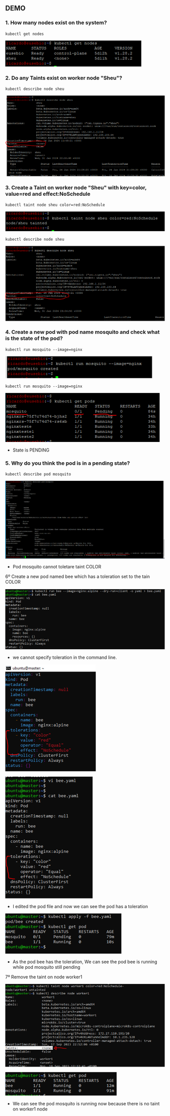 ## DEMO

### 1. How many nodes exist on the system?
```
kubectl get nodes
```
![Alt Text](/00-images/Scheduling/taint.PNG)

### 2. Do any Taints exist on worker node "Sheu"?
```
kubectl describe node sheu
```
![Alt Text](/00-images/Scheduling/taint1.PNG)

### 3. Create a Taint on worker node  "Sheu" with key=color, value=red and effect:NoSchedule
```
kubectl taint node sheu color=red:NoSchedule
```
![Alt Text](/00-images/Scheduling/taint2.PNG)

```
kubectl describe node sheu
```
![Alt Text](/00-images/Scheduling/taint3.PNG)

### 4. Create a new pod with pod name mosquito and check what is the state of the pod?
```
kubectl run mosquito --image=nginx
```
![Alt Text](/00-images/Scheduling/taint12.PNG)

```
kubectl run mosquito --image=nginx
```
![Alt Text](/00-images/Scheduling/taint4.PNG)
- State is PENDING

### 5. Why do you think the pod is in a pending state?
```
kubectl describe pod mosquito
```
![Alt Text](/00-images/Scheduling/taint5.PNG)
- Pod mosquito cannot toletare taint COLOR

6º Create a new pod named bee which has a toleration set to the tain COLOR

![Alt Text](/00-images/Scheduling/taint6.PNG)
- we cannot specify toleration in the command line.

![Alt Text](/00-images/Scheduling/taint7.PNG)

![Alt Text](/00-images/Scheduling/taint8.PNG)
- I edited the pod file and now we can see the pod has a toleration

![Alt Text](/00-images/Scheduling/taint9.PNG)
- As the pod bee has the toleration, We can see the pod bee is running while pod mosquito still pending

7º Remove the taint on node worker1

![Alt Text](/00-images/Scheduling/taint10.PNG)

![Alt Text](/00-images/Scheduling/taint11.PNG)
- We can see the pod mosquito is running now because there is no taint on worker1 node